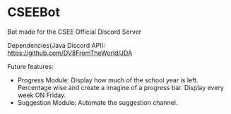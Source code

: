 # CSEEBot
Bot made for the CSEE Official Discord Server

Dependencies(Java Discord API): 
https://github.com/DV8FromTheWorld/JDA

Future features:
 - Progress Module: Display how much of the school year is left. Percentage wise and create a imagine of a progress bar. Display every week ON Friday.
 - Suggestion Module: Automate the suggestion channel.

